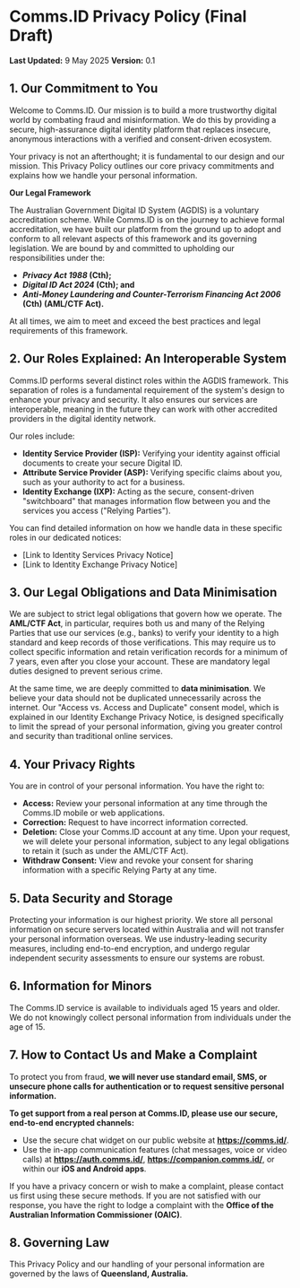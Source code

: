 # **Comms.ID Privacy Policy (Final Draft)**

**Last Updated:** 9 May 2025
**Version:** 0.1

## **1. Our Commitment to You**

Welcome to Comms.ID. Our mission is to build a more trustworthy digital world by combating fraud and misinformation. We do this by providing a secure, high-assurance digital identity platform that replaces insecure, anonymous interactions with a verified and consent-driven ecosystem.

Your privacy is not an afterthought; it is fundamental to our design and our mission. This Privacy Policy outlines our core privacy commitments and explains how we handle your personal information.

**Our Legal Framework**

The Australian Government Digital ID System (AGDIS) is a voluntary accreditation scheme. While Comms.ID is on the journey to achieve formal accreditation, we have built our platform from the ground up to adopt and conform to all relevant aspects of this framework and its governing legislation. We are bound by and committed to upholding our responsibilities under the:

- **_Privacy Act 1988_ (Cth);**
- **_Digital ID Act 2024_ (Cth); and**
- **_Anti-Money Laundering and Counter-Terrorism Financing Act 2006_ (Cth) (AML/CTF Act).**

At all times, we aim to meet and exceed the best practices and legal requirements of this framework.

## **2. Our Roles Explained: An Interoperable System**

Comms.ID performs several distinct roles within the AGDIS framework. This separation of roles is a fundamental requirement of the system's design to enhance your privacy and security. It also ensures our services are interoperable, meaning in the future they can work with other accredited providers in the digital identity network.

Our roles include:

- **Identity Service Provider (ISP):** Verifying your identity against official documents to create your secure Digital ID.
- **Attribute Service Provider (ASP):** Verifying specific claims about you, such as your authority to act for a business.
- **Identity Exchange (IXP):** Acting as the secure, consent-driven "switchboard" that manages information flow between you and the services you access ("Relying Parties").

You can find detailed information on how we handle data in these specific roles in our dedicated notices:

- [Link to Identity Services Privacy Notice]
- [Link to Identity Exchange Privacy Notice]

## **3. Our Legal Obligations and Data Minimisation**

We are subject to strict legal obligations that govern how we operate. The **AML/CTF Act**, in particular, requires both us and many of the Relying Parties that use our services (e.g., banks) to verify your identity to a high standard and keep records of those verifications. This may require us to collect specific information and retain verification records for a minimum of 7 years, even after you close your account. These are mandatory legal duties designed to prevent serious crime.

At the same time, we are deeply committed to **data minimisation**. We believe your data should not be duplicated unnecessarily across the internet. Our "Access vs. Access and Duplicate" consent model, which is explained in our Identity Exchange Privacy Notice, is designed specifically to limit the spread of your personal information, giving you greater control and security than traditional online services.

## **4. Your Privacy Rights**

You are in control of your personal information. You have the right to:

- **Access:** Review your personal information at any time through the Comms.ID mobile or web applications.
- **Correction:** Request to have incorrect information corrected.
- **Deletion:** Close your Comms.ID account at any time. Upon your request, we will delete your personal information, subject to any legal obligations to retain it (such as under the AML/CTF Act).
- **Withdraw Consent:** View and revoke your consent for sharing information with a specific Relying Party at any time.

## **5. Data Security and Storage**

Protecting your information is our highest priority. We store all personal information on secure servers located within Australia and will not transfer your personal information overseas. We use industry-leading security measures, including end-to-end encryption, and undergo regular independent security assessments to ensure our systems are robust.

## **6. Information for Minors**

The Comms.ID service is available to individuals aged 15 years and older. We do not knowingly collect personal information from individuals under the age of 15.

## **7. How to Contact Us and Make a Complaint**

To protect you from fraud, **we will never use standard email, SMS, or unsecure phone calls for authentication or to request sensitive personal information.**

**To get support from a real person at Comms.ID, please use our secure, end-to-end encrypted channels:**

- Use the secure chat widget on our public website at **<https://comms.id/>**.
- Use the in-app communication features (chat messages, voice or video calls) at **<https://auth.comms.id/>**, **<https://companion.comms.id/>**, or within our **iOS and Android apps**.

If you have a privacy concern or wish to make a complaint, please contact us first using these secure methods. If you are not satisfied with our response, you have the right to lodge a complaint with the **Office of the Australian Information Commissioner (OAIC)**.

## **8. Governing Law**

This Privacy Policy and our handling of your personal information are governed by the laws of **Queensland, Australia.**
